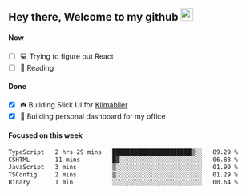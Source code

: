 ## Hey there, Welcome to my github <img src="https://media.giphy.com/media/hvRJCLFzcasrR4ia7z/giphy.gif" width="25px">

#### Now
- [ ] 💻 Trying to figure out React
- [ ] 📕 Reading

#### Done
- [x] ☘️ Building Slick UI for [Klimabiler](https://klimabiler.dk)
- [x] 🚀 Building personal dashboard for my office
 
 #### Focused on this week
<!--START_SECTION:waka-->

```txt
TypeScript   2 hrs 29 mins   ██████████████████████▒░░   89.29 %
CSHTML       11 mins         █▓░░░░░░░░░░░░░░░░░░░░░░░   06.88 %
JavaScript   3 mins          ▒░░░░░░░░░░░░░░░░░░░░░░░░   01.90 %
TSConfig     2 mins          ▒░░░░░░░░░░░░░░░░░░░░░░░░   01.29 %
Binary       1 min           ░░░░░░░░░░░░░░░░░░░░░░░░░   00.64 %
```

<!--END_SECTION:waka-->

